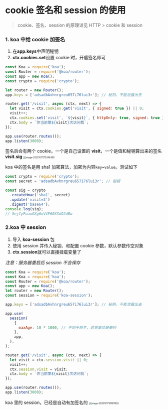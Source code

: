 # cookie 签名和 session 的使用

> cookie、签名、session 的原理详见 HTTP > cookie 和 session

### 1. koa 中给 cookie 加签名

1. 在**app.keys**中声明秘钥
2. **ctx.cookies.set**设置 cookie 时，开启签名即可

```js
const Koa = require('koa');
const Router = require('@koa/router');
const app = new Koa();
const crypto = require('crypto');

let router = new Router();
app.keys = ['adsadbAvhnrgreu657i76lui3r']; // 秘钥，不能泄露出去

router.get('/visit', async (ctx, next) => {
  let visit = ctx.cookies.get('visit', { signed: true }) || 0;
  visit++;
  ctx.cookies.set('visit', `${visit}`, { httpOnly: true, signed: true });
  ctx.body = `你当前第${visit}次访问我`;
});

app.use(router.routes());
app.listen(3000);
```

签名后会有两个 cookie，一个是自己设置的 **visit**，一个是值和秘钥算出来的签名**visit.sig**
<img src="/Users/study/Library/Application Support/typora-user-images/image-20201017175346380.png" alt="image-20201017175346380" style="zoom:50%;" />

koa 中的签名是用 sha1 加密算法，加密为内容`key=value`。测试如下

```js
const crypto = require('crypto');
const secret = 'adsadbAvhnrgreu657i76lui3r'; // 秘钥

const sig = crypto
  .createHmac('sha1', secret)
  .update('visit=3')
  .digest('base64');
console.log(sig);
// 5ejCyPuaoGXg6uV4F60XSdO2dBw
```

### 2.koa 中 session

1. 导入 **koa-session** 包
2. 使用 session 并传入秘钥、和配置 cookie 参数，默认参数传空对象
3. **ctx.session**就可以直接挂载变量了

_注意：服务器重启后 session 不会保存_

```js
const Koa = require('koa');
const Koa = require('koa');
const Router = require('@koa/router');
const app = new Koa();
let router = new Router();
const session = require('koa-session');

app.keys = ['adsadbAvhnrgreu657i76lui3r']; // 秘钥，不能泄露出去

app.use(
  session(
    {
      maxAge: 10 * 1000, // 不同于原生，这里单位是毫秒
    },
    app,
  ),
);

router.get('/visit', async (ctx, next) => {
  let visit = ctx.session.visit || 0;
  visit++;
  ctx.session.visit = visit;
  ctx.body = `你当前第${visit}次访问我`;
});

app.use(router.routes());
app.listen(3000);
```

koa 里的 session，已经是自动有加签名的
<img src="/Users/study/Library/Application Support/typora-user-images/image-20201017181611652.png" alt="image-20201017181611652" style="zoom:50%;" />

